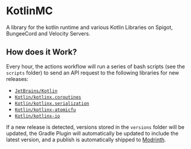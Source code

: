 # KotlinMC

A library for the kotlin runtime and various Kotlin Libraries on Spigot, BungeeCord and Velocity Servers.

## How does it Work?

Every hour, the actions workflow will run a series of bash scripts (see the `scripts` folder) to send an API request 
to the following libraries for new releases:
- [`JetBrains/Kotlin`](https://github.com/JetBrains/Kotlin)
- [`Kotlin/kotlinx.coroutines`](https://github.com/Kotlin/kotlinx.coroutines)
- [`Kotlin/kotlinx.serialization`](https://github.com/Kotlin/kotlinx.serialization) 
- [`Kotlin/kotlinx-atomicfu`](https://github.com/Kotlin/kotlinx.atomicfu)
- [`Kotlin/kotlinx-io`](https://github.com/Kotlin/kotlinx-io)

If a new release is detected, versions stored in the `versions` folder will be updated, the Gradle Plugin will automatically be updated to include the latest version, and a publish is automatically shipped to [Modrinth](https://modrinth.com/plugin/kotlinmc/).
